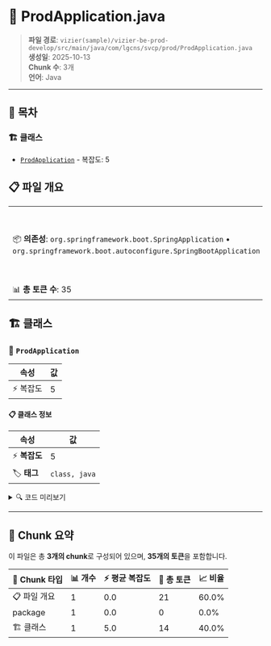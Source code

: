 # 📄 ProdApplication.java

> **파일 경로**: `vizier(sample)/vizier-be-prod-develop/src/main/java/com/lgcns/svcp/prod/ProdApplication.java`  
> **생성일**: 2025-10-13  
> **Chunk 수**: 3개  
> **언어**: Java
---

## 📑 목차

### 🏗️ 클래스
- [`ProdApplication`](#class-prodapplication) - 복잡도: 5

## 📋 파일 개요

| | |
|--|--|
| 📦 **의존성**: `org.springframework.boot.SpringApplication` • `org.springframework.boot.autoconfigure.SpringBootApplication` | ⚡ **총 복잡도**: 5 |
| 📊 **총 토큰 수**: 35 |  |



## 🏗️ 클래스

### <a id="class-prodapplication"></a>🎯 `ProdApplication`

| 속성 | 값 |
|------|----|
| ⚡ 복잡도 | 5 |



#### 📋 클래스 정보

| 속성 | 값 |
|------|----|
| ⚡ **복잡도** | 5 || 📍 **라인 범위** | 7-7 |
| 🏷️ **태그** | `class, java` |

<details>
<summary>🔍 코드 미리보기</summary>

```java
public class ProdApplication {

	public static void main(String[] args) {
		SpringApplication.run(ProdApplication.class, args);
	}
	
}...
```

**Chunk 정보**
- 🆔 **ID**: `97efc69e562f`
- 📍 **라인**: 7-7
- 📊 **토큰**: 14
- 🏷️ **태그**: `class, java`

</details>

---





## 🧩 Chunk 요약

이 파일은 총 **3개의 chunk**로 구성되어 있으며, **35개의 토큰**을 포함합니다.

| 🧩 Chunk 타입 | 📊 개수 | ⚡ 평균 복잡도 | 📝 총 토큰 | 📈 비율 |
|---------------|--------|-------------|----------|--------|
| 📋 파일 개요 | 1 | 0.0 | 21 | 60.0% |
| package | 1 | 0.0 | 0 | 0.0% |
| 🏗️ 클래스 | 1 | 5.0 | 14 | 40.0% |

